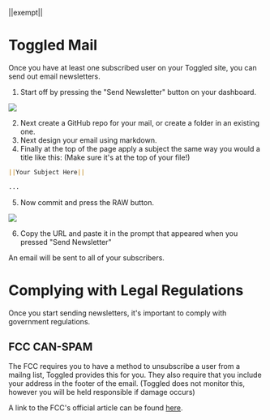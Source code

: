 ||exempt||

# Toggled Mail

Once you have at least one subscribed user on your Toggled site, you can send out email newsletters.

1. Start off by pressing the "Send Newsletter" button on your dashboard.

![](https://orionideteam.nimbusweb.me/box/attachment/10039504/txr9th2we4uvstwepv9n/dDI5Yn4y1uazF3ym/screenshot-toggled.tech-2023.12.30-14_16_44.png)

2. Next create a GitHub repo for your mail, or create a folder in an existing one.
3. Next design your email using markdown.
4. Finally at the top of the page apply a subject the same way you would a title like this: (Make sure it's at the top of your file!)
```markdown
||Your Subject Here||

...
```
5. Now commit and press the RAW button.

![](https://orionideteam.nimbusweb.me/box/attachment/10039505/l2m1sd2har0544u185fv/Mnq1WWeHToqBoMrb/screenshot-github.com-2023.12.30-14_21_30.png)

6. Copy the URL and paste it in the prompt that appeared when you pressed "Send Newsletter"

An email will be sent to all of your subscribers.

# Complying with Legal Regulations

Once you start sending newsletters, it's important to comply with government regulations.

## FCC CAN-SPAM

The FCC requires you to have a method to unsubscribe a user from a mailng list, Toggled provides this for you. They also require that you include your address in the footer of the email. (Toggled does not monitor this, however you will be held responsible if damage occurs)

A link to the FCC's official article can be found [here](https://www.fcc.gov/general/can-spam).
